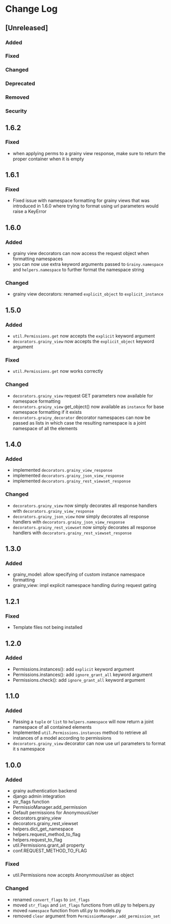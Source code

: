 
# Change Log

## [Unreleased]
### Added
### Fixed
### Changed
### Deprecated
### Removed
### Security

## 1.6.2

### Fixed

- when applying perms to a grainy view response, make sure to return the proper container when it is empty

## 1.6.1

### Fixed

- Fixed issue with namespace formatting for grainy views that was introduced in 1.6.0 where trying to format using url parameters would raise a KeyError

## 1.6.0

### Added

- grainy view decorators can now access the request object when formatting namespaces
- you can now use extra keyword arguments passed to `Grainy.namespace` and `helpers.namespace` to further format the namespace string

### Changed

- grainy view decorators: renamed `explicit_object` to `explicit_instance`


## 1.5.0

### Added

- `util.Permissions.get` now accepts the `explicit` keyword argument
- `decorators.grainy_view` now accepts the `explicit_object` keyword argument

### Fixed

- `util.Permissions.get` now works correctly

### Changed

- `decorators.grainy_view` request GET parameters now available for namespace formatting
- `decorators.grainy_view` get_object() now available as `instance` for base namespace formatting if it exists
- `decorators.grainy_decorator` decorator namespaces can now be passed as lists in which case the resulting namespace is a joint namespace of all the elements


## 1.4.0

### Added

- implemented `decorators.grainy_view_response`
- implemented `decorators.grainy_json_view_response`
- implemented `decorators.grainy_rest_viewset_response`

### Changed

- `decorators.grainy_view` now simply decorates all response handlers
    with `decorators.grainy_view_response`
- `decorators.grainy_json_view` now simply decorates all response handlers
    with `decorators.grainy_json_view_response`
- `decorators.grainy_rest_viewset` now simply decorates all response handlers
    with `decorators.grainy_rest_viewset_response`

## 1.3.0

### Added

- grainy_model: allow specifying of custom instance namespace formatting
- grainy_view: impl explicit namespace handling during request gating

## 1.2.1

### Fixed

- Template files not being installed

## 1.2.0

### Added

- Permissions.instances(): add `explicit` keyword argument
- Permissions.instances(): add `ignore_grant_all` keyword argument
- Permissions.check(): add `ignore_grant_all` keyword argument

## 1.1.0

### Added

- Passing a `tuple` or `list` to `helpers.namespace` will now return a joint namespace of all contained elements
- Implemented `util.Permissions.instances` method to retrieve all instances of a model according to permissions
- `decorators.grainy_view` decorator can now use url parameters to format it s namespace

## 1.0.0

### Added

- grainy authentication backend
- django admin integration
- str_flags function
- PermissioManager.add_permission
- Default permissions for AnonymousUser
- decorators.grainy_view
- decorators.grainy_rest_viewset
- helpers.dict_get_namespace
- helpers.request_method_to_flag
- helpers.request_to_flag
- util.Permissions.grant_all property
- conf.REQUEST_METHOD_TO_FLAG

### Fixed

- util.Permissions now accepts AnonynmousUser as object

### Changed

- renamed `convert_flags` to `int_flags`
- moved `str_flags` and `int_flags` functions from util.py to helpers.py
- moved `namespace` function from util.py to models.py
- removed `clear` argument from `PermissionManager.add_permission_set`
